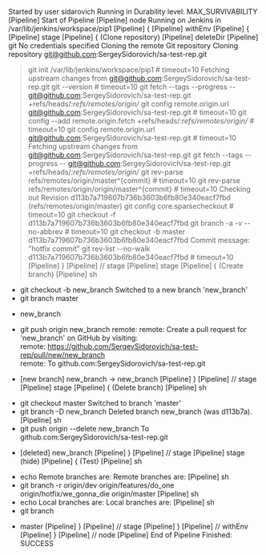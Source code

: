 Started by user sidarovich
Running in Durability level: MAX_SURVIVABILITY
[Pipeline] Start of Pipeline
[Pipeline] node
Running on Jenkins in /var/lib/jenkins/workspace/pip1
[Pipeline] {
[Pipeline] withEnv
[Pipeline] {
[Pipeline] stage
[Pipeline] { (Clone repository)
[Pipeline] deleteDir
[Pipeline] git
No credentials specified
Cloning the remote Git repository
Cloning repository git@github.com:SergeySidorovich/sa-test-rep.git
 > git init /var/lib/jenkins/workspace/pip1 # timeout=10
Fetching upstream changes from git@github.com:SergeySidorovich/sa-test-rep.git
 > git --version # timeout=10
 > git fetch --tags --progress -- git@github.com:SergeySidorovich/sa-test-rep.git +refs/heads/*:refs/remotes/origin/*
 > git config remote.origin.url git@github.com:SergeySidorovich/sa-test-rep.git # timeout=10
 > git config --add remote.origin.fetch +refs/heads/*:refs/remotes/origin/* # timeout=10
 > git config remote.origin.url git@github.com:SergeySidorovich/sa-test-rep.git # timeout=10
Fetching upstream changes from git@github.com:SergeySidorovich/sa-test-rep.git
 > git fetch --tags --progress -- git@github.com:SergeySidorovich/sa-test-rep.git +refs/heads/*:refs/remotes/origin/*
 > git rev-parse refs/remotes/origin/master^{commit} # timeout=10
 > git rev-parse refs/remotes/origin/origin/master^{commit} # timeout=10
Checking out Revision d113b7a719607b736b3603b6fb80e340eacf7fbd (refs/remotes/origin/master)
 > git config core.sparsecheckout # timeout=10
 > git checkout -f d113b7a719607b736b3603b6fb80e340eacf7fbd
 > git branch -a -v --no-abbrev # timeout=10
 > git checkout -b master d113b7a719607b736b3603b6fb80e340eacf7fbd
Commit message: "hotfix commit"
 > git rev-list --no-walk d113b7a719607b736b3603b6fb80e340eacf7fbd # timeout=10
[Pipeline] }
[Pipeline] // stage
[Pipeline] stage
[Pipeline] { (Create branch)
[Pipeline] sh
+ git checkout -b new_branch
Switched to a new branch 'new_branch'
+ git branch
  master
* new_branch
+ git push origin new_branch
remote: 
remote: Create a pull request for 'new_branch' on GitHub by visiting:        
remote:      https://github.com/SergeySidorovich/sa-test-rep/pull/new/new_branch        
remote: 
To github.com:SergeySidorovich/sa-test-rep.git
 * [new branch]      new_branch -> new_branch
[Pipeline] }
[Pipeline] // stage
[Pipeline] stage
[Pipeline] { (Delete branch)
[Pipeline] sh
+ git checkout master
Switched to branch 'master'
+ git branch -D new_branch
Deleted branch new_branch (was d113b7a).
[Pipeline] sh
+ git push origin --delete new_branch
To github.com:SergeySidorovich/sa-test-rep.git
 - [deleted]         new_branch
[Pipeline] }
[Pipeline] // stage
[Pipeline] stage (hide)
[Pipeline] { (Test)
[Pipeline] sh
+ echo Remote branches are:
Remote branches are:
[Pipeline] sh
+ git branch -r
  origin/dev
  origin/features/do_one
  origin/hotfix/we_gonna_die
  origin/master
[Pipeline] sh
+ echo Local branches are:
Local branches are:
[Pipeline] sh
+ git branch
* master
[Pipeline] }
[Pipeline] // stage
[Pipeline] }
[Pipeline] // withEnv
[Pipeline] }
[Pipeline] // node
[Pipeline] End of Pipeline
Finished: SUCCESS